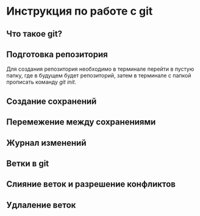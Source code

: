 # Инструкция по работе с git

## Что такое git?

## Подготовка репозитория
Для создания репозитория необходимо в терминале перейти в пустую папку, где в будущем будет репозиторий, затем в терминале с папкой прописать команду *git init*.
## Создание сохранений

## Перемежение между сохранениями

## Журнал изменений

## Ветки в git

## Слияние веток и разрешение конфликтов

## Удлаление веток
